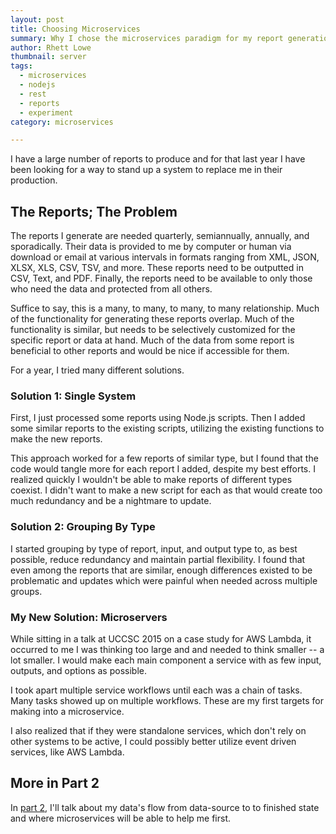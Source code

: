 ```yaml
---
layout: post
title: Choosing Microservices
summary: Why I chose the microservices paradigm for my report generation
author: Rhett Lowe
thumbnail: server
tags: 
  - microservices
  - nodejs
  - rest
  - reports
  - experiment
category: microservices

---
```


I have a large number of reports to produce and for that last year I have been looking for a way to stand up a system to
replace me in their production.


## The Reports; The Problem

The reports I generate are needed quarterly, semiannually, annually, and sporadically. Their data is provided to me by 
computer or human via download or email at various intervals in formats ranging from XML, JSON, XLSX, XLS, CSV, TSV, and 
more. These reports need to be outputted in CSV, Text, and PDF. Finally, the reports need to be available to only those 
who need the data and protected from all others.

Suffice to say, this is a many, to many, to many, to many relationship. Much of the functionality for generating these 
reports overlap. Much of the functionality is similar, but needs to be selectively customized for the specific report 
or data at hand. Much of the data from some report is beneficial to other reports and would be nice if accessible for 
them.

For a year, I tried many different solutions.
 
 
### Solution 1: Single System

First, I just processed some reports using Node.js scripts. Then I added some similar reports to the existing scripts, 
utilizing the existing functions to make the new reports. 

This approach worked for a few reports of similar type, but I found that the code would tangle more for each report I 
added, despite my best efforts. I realized quickly I wouldn't be able to make reports of different types coexist. I 
didn't want to make a new script for each as that would create too much redundancy and be a nightmare to update.


### Solution 2: Grouping By Type
 
I started grouping by type of report, input, and output type to, as best possible, reduce redundancy and maintain 
partial flexibility. I found that even among the reports that are similar, enough differences existed to be problematic 
and updates which were painful when needed across multiple groups.


### My New Solution: Microservers

While sitting in a talk at UCCSC 2015 on a case study for AWS Lambda, it occurred to me I was thinking too large and 
and needed to think smaller -- a lot smaller. I would make each main component a service with as few input, outputs, and 
options as possible. 

I took apart multiple service workflows until each was a chain of tasks. Many tasks showed up on multiple workflows. 
These are my first targets for making into a microservice.
 
I also realized that if they were standalone services, which don't rely on other systems to be active, I could possibly 
better utilize event driven services, like AWS Lambda. 



## More in Part 2

In [part 2][1], I'll talk about my data's flow from data-source to to finished state and where microservices will be 
able to help me first.


[1]: /microservices/2015/10/05/choosing-microservices-part-2